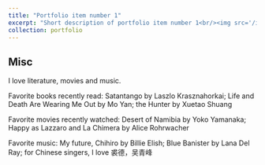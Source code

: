 ```yaml
---
title: "Portfolio item number 1"
excerpt: "Short description of portfolio item number 1<br/><img src='/images/500x300.png'>"
collection: portfolio
---
```


## Misc
I love literature, movies and music.

Favorite books recently read: Satantango by Laszlo Krasznahorkai; Life and Death Are Wearing Me Out by Mo Yan; the Hunter by Xuetao Shuang

Favorite movies recently watched: Desert of Namibia by Yoko Yamanaka; Happy as Lazzaro and La Chimera by Alice Rohrwacher

Favorite music: My future, Chihiro by Billie Elish; Blue Banister by Lana Del Ray; for Chinese singers, I love 裘德，吴青峰 
